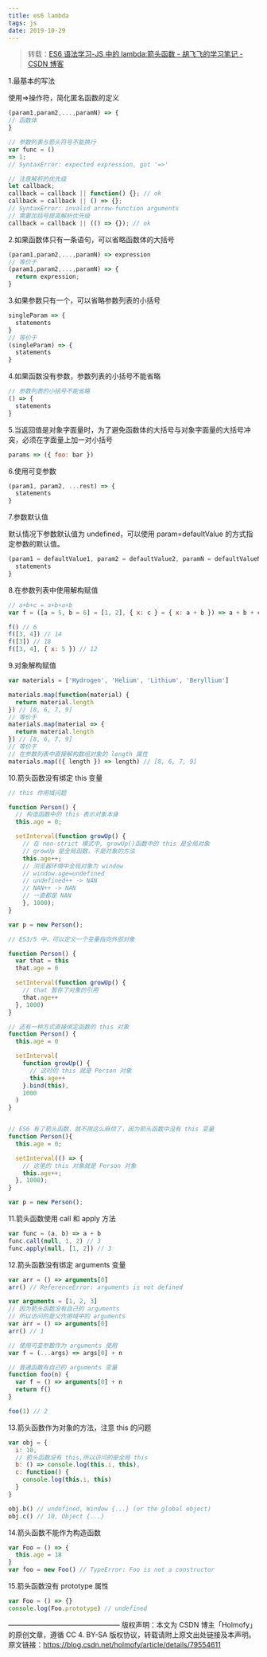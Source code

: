 ```yaml
---
title: es6 lambda
tags: js
date: 2019-10-29
---
```


> 转载：[ES6 语法学习-JS 中的 lambda:箭头函数 - 胡飞飞的学习笔记 - CSDN 博客](https://blog.csdn.net/holmofy/article/details/79554611)

1.最基本的写法

使用=>操作符，简化匿名函数的定义

```js
(param1,param2,...,paramN) => {
// 函数体
}

// 参数列表与箭头符号不能换行
var func = ()
=> 1;
// SyntaxError: expected expression, got '=>'

// 注意解析的优先级
let callback;
callback = callback || function() {}; // ok
callback = callback || () => {};
// SyntaxError: invalid arrow-function arguments
// 需要加括号提高解析优先级
callback = callback || (() => {}); // ok
```

2.如果函数体只有一条语句，可以省略函数体的大括号

```js
(param1,param2,...,paramN) => expression
// 等价于
(param1,param2,...,paramN) => {
  return expression;
}
```

3.如果参数只有一个，可以省略参数列表的小括号

```js
singleParam => {
  statements
}
// 等价于
(singleParam) => {
  statements
}
```

4.如果函数没有参数，参数列表的小括号不能省略

```js
// 参数列表的小括号不能省略
() => {
  statements
}
```

5.当返回值是对象字面量时，为了避免函数体的大括号与对象字面量的大括号冲突，必须在字面量上加一对小括号

```js
params => ({ foo: bar })
```

6.使用可变参数

```js
(param1, param2, ...rest) => {
  statements
}
```

7.参数默认值

默认情况下参数默认值为 undefined，可以使用 param=defaultValue 的方式指定参数的默认值。

```js
(param1 = defaultValue1, param2 = defaultValue2, paramN = defaultValueN) => {
  statements
}
```

8.在参数列表中使用解构赋值

```js
// a+b+c = a+b+a+b
var f = ([a = 5, b = 6] = [1, 2], { x: c } = { x: a + b }) => a + b + c

f() // 6
f([3, 4]) // 14
f([3]) // 18
f([3, 4], { x: 5 }) // 12
```

9.对象解构赋值

```js
var materials = ['Hydrogen', 'Helium', 'Lithium', 'Beryllium']

materials.map(function(material) {
  return material.length
}) // [8, 6, 7, 9]
// 等价于
materials.map(material => {
  return material.length
}) // [8, 6, 7, 9]
// 等价于
// 在参数列表中直接解构数组对象的 length 属性
materials.map(({ length }) => length) // [8, 6, 7, 9]
```

10.箭头函数没有绑定 this 变量

```js
// this 作用域问题

function Person() {
  // 构造函数中的 this 表示对象本身
  this.age = 0;

  setInterval(function growUp() {
    // 在 non-strict 模式中, growUp()函数中的 this 是全局对象
    // growUp 是全局函数，不是对象的方法
    this.age++;
    // 浏览器环境中全局对象为 window
    // window.age=undefined
    // undefined++ -> NAN
    // NAN++ -> NAN
    // 一直都是 NAN
    }, 1000);
}

var p = new Person();

// ES3/5 中，可以定义一个变量指向外部对象

function Person() {
  var that = this
  that.age = 0

  setInterval(function growUp() {
    // that 暂存了对象的引用
    that.age++
  }, 1000)
}

// 还有一种方式直接绑定函数的 this 对象
function Person() {
  this.age = 0

  setInterval(
    function growUp() {
      // 这时的 this 就是 Person 对象
      this.age++
    }.bind(this),
    1000
  )
}


// ES6 有了箭头函数，就不用这么麻烦了，因为箭头函数中没有 this 变量
function Person(){
  this.age = 0;

  setInterval(() => {
    // 这里的 this 对象就是 Person 对象
    this.age++;
  }, 1000);
}

var p = new Person();
```

11.箭头函数使用 call 和 apply 方法

```js
var func = (a, b) => a + b
func.call(null, 1, 2) // 3
func.apply(null, [1, 2]) // 3
```

12.箭头函数没有绑定 arguments 变量

```js
var arr = () => arguments[0]
arr() // ReferenceError: arguments is not defined

var arguments = [1, 2, 3]
// 因为箭头函数没有自己的 arguments
// 所以访问的是父作用域中的 arguments
var arr = () => arguments[0]
arr() // 1

// 使用可变参数作为 arguments 使用
var f = (...args) => args[0] + n

// 普通函数有自己的 arguments 变量
function foo(n) {
  var f = () => arguments[0] + n
  return f()
}

foo(1) // 2
```

13.箭头函数作为对象的方法，注意 this 的问题

```js
var obj = {
  i: 10,
  // 箭头函数没有 this,所以访问的是全局 this
  b: () => console.log(this.i, this),
  c: function() {
    console.log(this.i, this)
  }
}

obj.b() // undefined, Window {...} (or the global object)
obj.c() // 10, Object {...}
```

14.箭头函数不能作为构造函数

```js
var Foo = () => {
  this.age = 18
}
var foo = new Foo() // TypeError: Foo is not a constructor
```

15.箭头函数没有 prototype 属性

```js
var Foo = () => {}
console.log(Foo.prototype) // undefined
```

————————————————
版权声明：本文为 CSDN 博主「Holmofy」的原创文章，遵循 CC 4. BY-SA 版权协议，转载请附上原文出处链接及本声明。
原文链接：https://blog.csdn.net/holmofy/article/details/79554611
